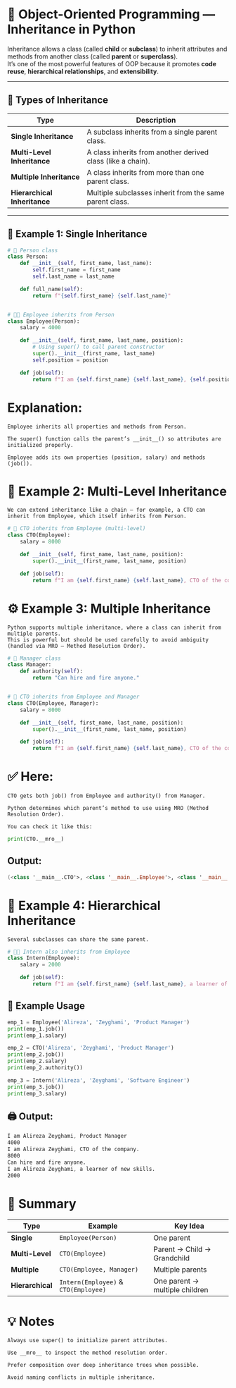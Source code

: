 # 🧬 Object-Oriented Programming — Inheritance in Python

Inheritance allows a class (called **child** or **subclass**) to inherit attributes and methods from another class (called **parent** or **superclass**).  
It’s one of the most powerful features of OOP because it promotes **code reuse**, **hierarchical relationships**, and **extensibility**.

---

## 🔹 Types of Inheritance

| Type | Description |
|-------|-------------|
| **Single Inheritance** | A subclass inherits from a single parent class. |
| **Multi-Level Inheritance** | A class inherits from another derived class (like a chain). |
| **Multiple Inheritance** | A class inherits from more than one parent class. |
| **Hierarchical Inheritance** | Multiple subclasses inherit from the same parent class. |

---

## 🧱 Example 1: Single Inheritance

```python
# 👤 Person class
class Person:
    def __init__(self, first_name, last_name):
        self.first_name = first_name
        self.last_name = last_name

    def full_name(self):
        return f"{self.first_name} {self.last_name}"


# 👨‍💼 Employee inherits from Person
class Employee(Person):
    salary = 4000

    def __init__(self, first_name, last_name, position):
        # Using super() to call parent constructor
        super().__init__(first_name, last_name)
        self.position = position

    def job(self):
        return f"I am {self.first_name} {self.last_name}, {self.position}"
```
# Explanation:
```text
Employee inherits all properties and methods from Person.

The super() function calls the parent’s __init__() so attributes are initialized properly.

Employee adds its own properties (position, salary) and methods (job()).
```
# 🧩 Example 2: Multi-Level Inheritance
```text
We can extend inheritance like a chain — for example, a CTO can inherit from Employee, which itself inherits from Person.
```
```python
# 👑 CTO inherits from Employee (multi-level)
class CTO(Employee):
    salary = 8000

    def __init__(self, first_name, last_name, position):
        super().__init__(first_name, last_name, position)

    def job(self):
        return f"I am {self.first_name} {self.last_name}, CTO of the company."
```
# ⚙️ Example 3: Multiple Inheritance
```text
Python supports multiple inheritance, where a class can inherit from multiple parents.
This is powerful but should be used carefully to avoid ambiguity (handled via MRO — Method Resolution Order).
```
```python
# 👔 Manager class
class Manager:
    def authority(self):
        return "Can hire and fire anyone."


# 👑 CTO inherits from Employee and Manager
class CTO(Employee, Manager):
    salary = 8000

    def __init__(self, first_name, last_name, position):
        super().__init__(first_name, last_name, position)

    def job(self):
        return f"I am {self.first_name} {self.last_name}, CTO of the company."
```
# ✅ Here:
```text
CTO gets both job() from Employee and authority() from Manager.

Python determines which parent’s method to use using MRO (Method Resolution Order).

You can check it like this:
```
```python
print(CTO.__mro__)
```
## Output:
```kotlin
(<class '__main__.CTO'>, <class '__main__.Employee'>, <class '__main__.Person'>, <class '__main__.Manager'>, <class 'object'>)
```
# 🌱 Example 4: Hierarchical Inheritance
```text
Several subclasses can share the same parent.
```
```python
# 🧑‍💻 Intern also inherits from Employee
class Intern(Employee):
    salary = 2000

    def job(self):
        return f"I am {self.first_name} {self.last_name}, a learner of new skills."
```
## 🧠 Example Usage
```python
emp_1 = Employee('Alireza', 'Zeyghami', 'Product Manager')
print(emp_1.job())
print(emp_1.salary)

emp_2 = CTO('Alireza', 'Zeyghami', 'Product Manager')
print(emp_2.job())
print(emp_2.salary)
print(emp_2.authority())

emp_3 = Intern('Alireza', 'Zeyghami', 'Software Engineer')
print(emp_3.job())
print(emp_3.salary)
```
## 🖨️ Output:
```css
I am Alireza Zeyghami, Product Manager
4000
I am Alireza Zeyghami, CTO of the company.
8000
Can hire and fire anyone.
I am Alireza Zeyghami, a learner of new skills.
2000
```
# 🧩 Summary
| Type             | Example                              | Key Idea                       |
| ---------------- | ------------------------------------ | ------------------------------ |
| **Single**       | `Employee(Person)`                   | One parent                     |
| **Multi-Level**  | `CTO(Employee)`                      | Parent → Child → Grandchild    |
| **Multiple**     | `CTO(Employee, Manager)`             | Multiple parents               |
| **Hierarchical** | `Intern(Employee)` & `CTO(Employee)` | One parent → multiple children |

# 💡 Notes
```text
Always use super() to initialize parent attributes.

Use __mro__ to inspect the method resolution order.

Prefer composition over deep inheritance trees when possible.

Avoid naming conflicts in multiple inheritance.
```
